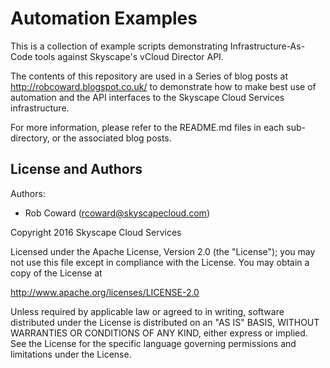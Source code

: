 # Automation Examples

This is a collection of example scripts demonstrating Infrastructure-As-Code tools against Skyscape's vCloud Director API.

The contents of this repository are used in a Series of blog posts at http://robcoward.blogspot.co.uk/ to demonstrate how to make best use of automation and the API interfaces to the Skyscape Cloud Services infrastructure.

For more information, please refer to the README.md files in each sub-directory, or the associated blog posts.


License and Authors
-------------------
Authors:
  * Rob Coward (rcoward@skyscapecloud.com)

Copyright 2016 Skyscape Cloud Services

Licensed under the Apache License, Version 2.0 (the "License"); you may not use this file except in compliance with the License. You may obtain a copy of the License at

http://www.apache.org/licenses/LICENSE-2.0

Unless required by applicable law or agreed to in writing, software distributed under the License is distributed on an "AS IS" BASIS, WITHOUT WARRANTIES OR CONDITIONS OF ANY KIND, either express or implied. See the License for the specific language governing permissions and limitations under the License.
